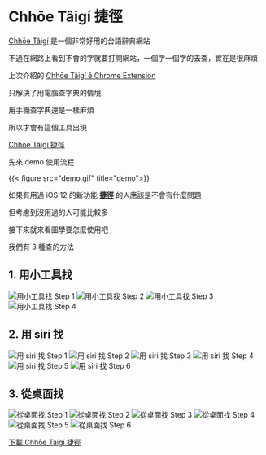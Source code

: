 # Chhōe Tâigí 捷徑


[Chhōe Tâigí](https://chhoe.taigi.info/) 是一個非常好用的台語辭典網站

不過在網路上看到不會的字就要打開網站，一個字一個字的去查，實在是很麻煩

<!--more-->

上次介紹的 [Chhōe Tâigí ê Chrome Extension](../chhoe-taigi-chrome-extensions)

只解決了用電腦查字典的情境

用手機查字典還是一樣麻煩

所以才會有這個工具出現

[Chhōe Tâigí 捷徑](https://www.icloud.com/shortcuts/40e5ab95dabe4531827dbb4690eeec83)

先來 demo 使用流程

{{< figure src="demo.gif" title="demo">}}

如果有用過 iOS 12 的新功能 **[捷徑](https://support.apple.com/guide/shortcuts/welcome/ios)** 的人應該是不會有什麼問題

但考慮到沒用過的人可能比較多

接下來就來看圖學要怎麼使用吧

我們有 3 種查的方法

## 1. 用小工具找

![](screenshot_1.jpg "用小工具找 Step 1")
![](screenshot_2.jpg "用小工具找 Step 2")
![](screenshot_3.jpg "用小工具找 Step 3")
![](screenshot_4.jpg "用小工具找 Step 4")

## 2. 用 siri 找

![](screenshot_5.jpg "用 siri 找 Step 1")
![](screenshot_6.jpg "用 siri 找 Step 2")
![](screenshot_7.jpg "用 siri 找 Step 3")
![](screenshot_8.jpg "用 siri 找 Step 4")
![](screenshot_9.jpg "用 siri 找 Step 5")
![](screenshot_10.jpg "用 siri 找 Step 6")

## 3. 從桌面找

![](screenshot_11.jpg "從桌面找 Step 1")
![](screenshot_12.jpg "從桌面找 Step 2")
![](screenshot_13.jpg "從桌面找 Step 3")
![](screenshot_14.jpg "從桌面找 Step 4")
![](screenshot_15.jpg "從桌面找 Step 5")
![](screenshot_16.jpg "從桌面找 Step 6")

[下載 Chhōe Tâigí 捷徑](https://www.icloud.com/shortcuts/40e5ab95dabe4531827dbb4690eeec83)

